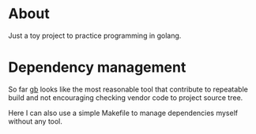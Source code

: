 # About

Just a toy project to practice programming in golang.

# Dependency management

So far [gb](https://github.com/constabulary/gb) looks like the most reasonable
tool that contribute to repeatable build and not encouraging checking vendor
code to project source tree.

Here I can also use a simple Makefile to manage dependencies myself without any
tool.
